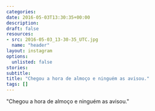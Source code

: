```yaml
---
categories:
date: 2016-05-03T13:30:35+00:00
description:
draft: false
resources:
- src: 2016-05-03_13-30-35_UTC.jpg
  name: "header"
layout: instagram
options:
  unlisted: false
stories:
subtitle:
title: "Chegou a hora de almoço e ninguém as avisou."
tags: []
---
```


"Chegou a hora de almoço e ninguém as avisou."
